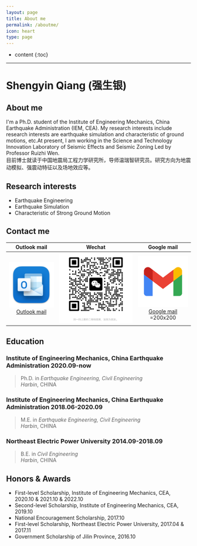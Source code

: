 ```yaml
---
layout: page
title: About me
permalink: /aboutme/
icon: heart
type: page
---
```

* content
{:toc}
---

# **Shengyin Qiang (强生银)**

## **About me**
I'm a Ph.D. student of the Institute of Engineering Mechanics, China Earthquake Administration (IEM, CEA). My research interests include research interests are earthquake simulation and characteristic of ground motions, etc.At present, I am working in the Science and Technology Innovation Laboratory of Seismic Effects and Seismic Zoning Led by Professor Ruizhi Wen.<br>
目前博士就读于中国地震局工程力学研究所，导师温瑞智研究员。研究方向为地震动模拟、强震动特征以及场地效应等。
## **Research interests**
* Earthquake Engineering
* Earthquake Simulation
* Characteristic of Strong Ground Motion

## **Contact me**

|                                  Outlook mail                                  |                              Wechat                        |                                  Google mail                                  |
|:---------------------------------------------------:|:-----------------------------------:|:---------------------------------------------------:|
| [![Outlook mail](/picture/outlook.png)<br>Outlook mail](qiangsy_96@outlook.com) | ![Wechat](/picture/wechat.jpg)  | [![Outlook mail](/picture/gmail.png)<br>Google mail](qiangsy1996@gmail.com) =200x200|


## **Education**
### Institute of Engineering Mechanics, China Earthquake Administration 2020.09-now
 > Ph.D. in _Earthquake Engineering, Civil Engineering_<br>
 > _Harbin_, CHINA

### Institute of Engineering Mechanics, China Earthquake Administration 2018.06-2020.09
 > M.E. in _Earthquake Engineering, Civil Engineering_<br>
 > _Harbin_, CHINA 

### Northeast Electric Power University 2014.09-2018.09

 > B.E. in  _Civil Engineering_<br>
 > _Harbin_, CHINA

## **Honors & Awards**
* First-level Scholarship, Institute of Engineering Mechanics, CEA, 2020.10 & 2021.10 & 2022.10<br>
* Second-level Scholarship, Institute of Engineering Mechanics, CEA, 2019.10<br>
* National Encouragement Scholarship, 2017.10<br>
* First-level Scholarship, Northeast Electric Power University, 2017.04 & 2017.11<br>
* Government Scholarship of Jilin Province, 2016.10<br>

<!-- ### Footer
Last updated: May 2013 -->
